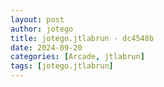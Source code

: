 ```yaml
---
layout: post
author: jotego
title: jotego.jtlabrun - dc4548b
date: 2024-09-20
categories: [Arcade, jtlabrun]
tags: [jotego.jtlabrun]
---
```


